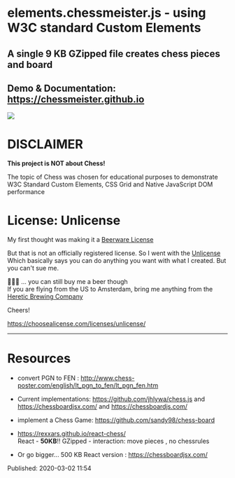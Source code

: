 # elements.chessmeister.js - using W3C standard Custom Elements

## A single 9 KB GZipped file creates chess pieces and board

## Demo & Documentation: https://chessmeister.github.io

![](https://i.imgur.com/AZmMjfC.jpg)

# DISCLAIMER

**This project is NOT about Chess!**

The topic of Chess was chosen for educational purposes to demonstrate W3C Standard Custom Elements, CSS Grid and Native JavaScript DOM performance

# License: Unlicense

My first thought was making it a [Beerware License](https://en.wikipedia.org/wiki/Beerware) 

But that is not an officially registered license. So I went with the [Unlicense](https://choosealicense.com/licenses/unlicense/)  
Which basically says you can do anything you want with what I created. But you can't sue me.

🍺🍺🍺 ... you can still buy me a beer though  
If you are flying from the US to Amsterdam, bring me anything from the [Heretic Brewing Company](http://hereticbrewing.com/beers)

Cheers!

https://choosealicense.com/licenses/unlicense/

<hr>

# Resources

* convert PGN to FEN : http://www.chess-poster.com/english/lt_pgn_to_fen/lt_pgn_fen.htm

* Current implementations: https://github.com/jhlywa/chess.js and https://chessboardjsx.com/  and https://chessboardjs.com/

* implement a Chess Game: https://github.com/sandy98/chess-board

* https://rexxars.github.io/react-chess/  
  React - **50KB**!! GZipped - interaction: move pieces , no chessrules

* Or go bigger... 500 KB React version : https://chessboardjsx.com/

Published: 2020-03-02 11:54 
